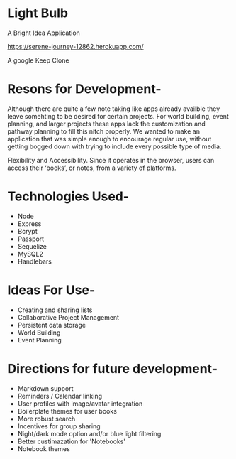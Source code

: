 # Light Bulb
A Bright Idea Application

https://serene-journey-12862.herokuapp.com/

A google Keep Clone

# Resons for Development-
Although there are quite a few note taking like apps already availble they leave somehting to be desired for certain projects. For world building, event planning, and larger projects these apps lack the customization and pathway planning to fill this nitch properly. We wanted to make an application that was simple enough to encourage regular use, without getting bogged down with trying to include every possible type of media.

Flexibility and Accessibility. Since it operates in the browser, users can access their ‘books’, or notes, from a variety of platforms.

# Technologies Used-

 - Node
 - Express
 - Bcrypt
 - Passport
 - Sequelize
 - MySQL2
 - Handlebars

# Ideas For Use-

 - Creating and sharing lists
 - Collaborative Project Management
 - Persistent data storage
 - World Building
 - Event Planning


# Directions for future development-
- Markdown support
- Reminders / Calendar linking
- User profiles with image/avatar integration
- Boilerplate themes for user books
- More robust search
- Incentives for group sharing
- Night/dark mode option and/or blue light filtering
- Better custimazation for 'Notebooks'
- Notebook themes